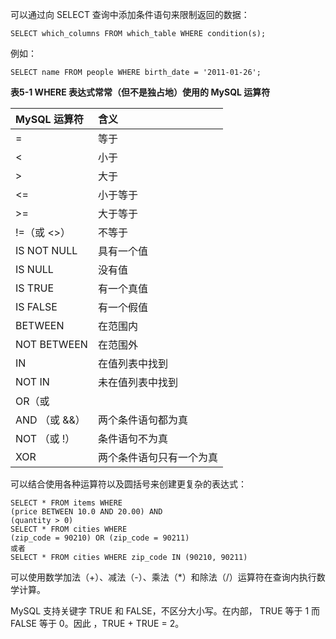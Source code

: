 可以通过向 SELECT 查询中添加条件语句来限制返回的数据：

```console
SELECT which_columns FROM which_table WHERE condition(s);
```

例如：

```
SELECT name FROM people WHERE birth_date = '2011-01-26';
```

**表5-1 WHERE 表达式常常（但不是独占地）使用的 MySQL 运算符**

| MySQL 运算符 | 含义 |
| :- | :- |
| = | 等于 |
| < | 小于 |
| > | 大于 |
| <= | 小于等于 |
| >= | 大于等于 |
| !=（或 <>） | 不等于 |
| IS NOT NULL | 具有一个值 |
| IS NULL | 没有值 |
| IS TRUE | 有一个真值 |
| IS FALSE | 有一个假值 |
| BETWEEN | 在范围内 |
| NOT BETWEEN | 在范围外 |
| IN | 在值列表中找到 |
| NOT IN | 未在值列表中找到 |
| OR（或 ||） | 两个条件语句之一为真 |
| AND （或 &&） | 两个条件语句都为真 |
| NOT （或 !） | 条件语句不为真 |
| XOR | 两个条件语句只有一个为真 |

可以结合使用各种运算符以及圆括号来创建更复杂的表达式：

```
SELECT * FROM items WHERE
(price BETWEEN 10.0 AND 20.00) AND
(quantity > 0)
SELECT * FROM cities WHERE 
(zip_code = 90210) OR (zip_code = 90211)
或者
SELECT * FROM cities WHERE zip_code IN (90210, 90211)
```

可以使用数学加法（+）、减法（-）、乘法（\*）和除法（/）运算符在查询内执行数学计算。

MySQL 支持关键字 TRUE 和 FALSE，不区分大小写。在内部， TRUE 等于 1 而 FALSE 等于 0。因此 ，TRUE + TRUE = 2。
